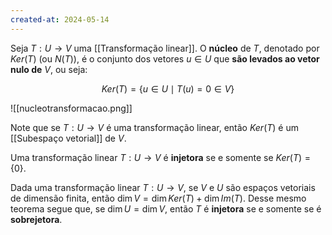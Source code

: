 ```yaml
---
created-at: 2024-05-14
---
```


Seja $T: U \to V$ uma [[Transformação linear]]. O **núcleo** de $T$, denotado por $Ker(T)$ (ou $N(T)$), é o conjunto dos vetores $u \in U$ que **são levados ao vetor nulo de** $V$, ou seja:

$$Ker(T) = \{u \in U \mid T(u) = 0 \in V\}$$

![[nucleotransformacao.png]]

Note que se $T: U \to V$ é uma transformação linear, então $Ker(T)$ é um [[Subespaço vetorial]] de $V$.

Uma transformação linear $T: U \to V$ é **injetora** se e somente se $Ker(T) = \{0\}$.

Dada uma transformação linear $T: U \to V$, se $V$ e $U$ são espaços vetoriais de dimensão finita, então $\dim V = \dim Ker(T) + \dim Im(T)$. Desse mesmo teorema segue que, se $\dim U = \dim V$, então $T$ é **injetora** se e somente se é **sobrejetora**.